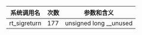| 系统调用名 | 次数 | 参数和含义 |
|------------|------|------------|
| rt_sigreturn | 177 | unsigned long __unused |
